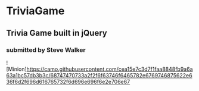 # TriviaGame

## Trivia Game built in jQuery

### submitted by Steve Walker



![Minion]https://camo.githubusercontent.com/cea15e7c3d7f1faa8848fb9a6a63a1bc57db3b3c/68747470733a2f2f6f63746f6465782e6769746875622e636f6d2f696d616765732f6d696e696f6e2e706e67